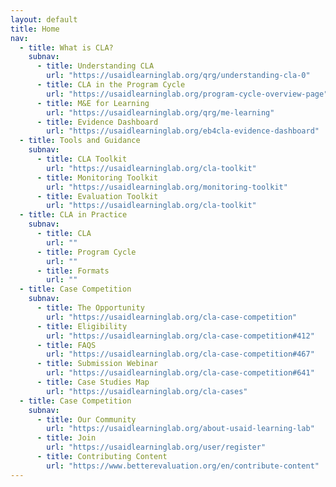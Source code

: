 ```yaml
---
layout: default
title: Home
nav:
  - title: What is CLA?
    subnav:
      - title: Understanding CLA
        url: "https://usaidlearninglab.org/qrg/understanding-cla-0"
      - title: CLA in the Program Cycle
        url: "https://usaidlearninglab.org/program-cycle-overview-page"
      - title: M&E for Learning
        url: "https://usaidlearninglab.org/qrg/me-learning"
      - title: Evidence Dashboard
        url: "https://usaidlearninglab.org/eb4cla-evidence-dashboard"
  - title: Tools and Guidance
    subnav:
      - title: CLA Toolkit
        url: "https://usaidlearninglab.org/cla-toolkit"
      - title: Monitoring Toolkit
        url: "https://usaidlearninglab.org/monitoring-toolkit"
      - title: Evaluation Toolkit
        url: "https://usaidlearninglab.org/cla-toolkit"
  - title: CLA in Practice
    subnav:
      - title: CLA
        url: ""
      - title: Program Cycle
        url: ""
      - title: Formats
        url: ""
  - title: Case Competition
    subnav:
      - title: The Opportunity
        url: "https://usaidlearninglab.org/cla-case-competition"
      - title: Eligibility
        url: "https://usaidlearninglab.org/cla-case-competition#412"
      - title: FAQS
        url: "https://usaidlearninglab.org/cla-case-competition#467"
      - title: Submission Webinar
        url: "https://usaidlearninglab.org/cla-case-competition#641"
      - title: Case Studies Map
        url: "https://usaidlearninglab.org/cla-cases"
  - title: Case Competition
    subnav:
      - title: Our Community
        url: "https://usaidlearninglab.org/about-usaid-learning-lab"
      - title: Join
        url: "https://usaidlearninglab.org/user/register"
      - title: Contributing Content
        url: "https://www.betterevaluation.org/en/contribute-content"
---
```

